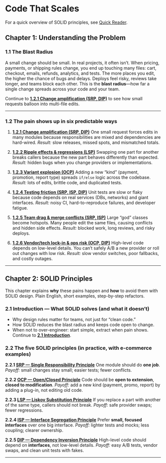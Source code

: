 # Code That Scales

For a quick overview of SOLID principles, see [Quick Reader](./Quick_Reader.md).

## Chapter 1: Understanding the Problem

### 1.1 The Blast Radius

A small change should be small. In real projects, it often isn’t.
When pricing, payments, or shipping rules change, you end up touching many files: cart, checkout, emails, refunds, analytics, and tests.
The more places you edit, the higher the chance of bugs and delays. Deploys feel risky, reviews take longer, and teams block each other.
This is the **blast radius**—how far a single change spreads across your code and your team.

Continue to **[1.2.1 Change amplification (SRP, DIP)](./Change_Amplification.md)** to see how small requests balloon into multi-file edits.

---

### 1.2 The pain shows up in six predictable ways

1. **[1.2.1 Change amplification (SRP, DIP)](./Change_Amplification.md)**
   One small request forces edits in many modules because responsibilities are mixed and dependencies are hard-wired.
   *Result:* slow releases, missed spots, and mismatched totals.

2. **[1.2.2 Ripple effects & regressions (LSP)](./Ripple_Effect_And_Regressions.md)**
   Swapping one part for another breaks callers because the new part behaves differently than expected.
   *Result:* hidden bugs when you change providers or implementations.

3. **[1.2.3 Variant explosion (OCP)](./Variant_Explosion.md)**
   Adding a new “kind” (payment, promotion, report type) spreads `if/else` logic across the codebase.
   *Result:* lots of edits, brittle code, and duplicated tests.

4. **[1.2.4 Testing friction (SRP, ISP, DIP)](./Testing_Friction.md)**
   Unit tests are slow or flaky because code depends on real services (DBs, networks) and giant interfaces.
   *Result:* noisy CI, hard-to-reproduce failures, and developer fatigue.

5. **[1.2.5 Team drag & merge conflicts (SRP, ISP)](./Team_Drag_And_Merge_Conflicts.md)**
   Large “god” classes become hotspots. Many people edit the same files, causing conflicts and hidden side effects.
   *Result:* blocked work, long reviews, and risky deploys.

6. **[1.2.6 Vendor/tech lock-in & ops risk (OCP, DIP)](./Vendor_Tech_Lock_In_And_Ops_Risk.md)**
   High-level code depends on low-level details. You can’t safely A/B a new provider or roll out changes with low risk.
   *Result:* slow vendor switches, poor fallbacks, and costly outages.

---

## Chapter 2: SOLID Principles

This chapter explains **why** these pains happen and **how** to avoid them with SOLID design.
Plain English, short examples, step-by-step refactors.

### 2.1 Introduction — What SOLID solves (and what it doesn’t)

* Why design rules matter for teams, not just for “clean code.”
* How SOLID reduces the blast radius and keeps code open to change.
* When not to over-engineer: start simple, extract when pain shows.
  Continue to **[2.1 Introduction](./SOLID_Introduction.md)**.

### 2.2 The five SOLID principles (in practice, with e-commerce examples)

**2.2.1 [SRP — Single Responsibility Principle](./SRP_Single_Responsibility.md)**
One module should do **one job**.
*Payoff:* small changes stay small; easier tests; fewer conflicts.

**2.2.2 [OCP — Open/Closed Principle](./OCP_Open_Closed.md)**
Code should be **open to extension**, **closed to modification**.
*Payoff:* add a new kind (payment, promo, report) by adding a plug-in, not editing old code.

**2.2.3 [LSP — Liskov Substitution Principle](./LSP_Liskov_Substitution.md)**
If you replace a part with another of the same type, callers should not break.
*Payoff:* safe provider swaps; fewer regressions.

**2.2.4 [ISP — Interface Segregation Principle](./ISP_Interface_Segregation.md)**
Prefer **small, focused interfaces** over one big interface.
*Payoff:* lighter tests and mocks; less coupling; clearer ownership.

**2.2.5 [DIP — Dependency Inversion Principle](./DIP_Dependency_Inversion.md)**
High-level code should depend on **interfaces**, not low-level details.
*Payoff:* easy A/B tests, vendor swaps, and clean unit tests with fakes.

---
